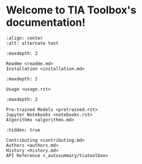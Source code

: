 # Welcome to TIA Toolbox's documentation!

```{image} tia_logo.png
:align: center
:alt: alternate text
```

```{toctree}
:maxdepth: 2

Readme <readme.md>
Installation <installation.md>
```

```{toctree}
:maxdepth: 2

Usage <usage.rst>
```

```{toctree}
:maxdepth: 2

Pre-trained Models <pretrained.rst>
Jupyter Notebooks <notebooks.rst>
Algorithms <algorithms.md>
```

```{toctree}
:hidden: true

Contributing <contributing.md>
Authors <authors.md>
History <history.md>
API Reference <_autosummary/tiatoolbox>
```
